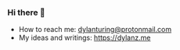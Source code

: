 ### Hi there 👋

<!--
**Schroedingersdoraemon/Schroedingersdoraemon** is a ✨ _special_ ✨ repository because its `README.md` (this file) appears on your GitHub profile.

Here are some ideas to get you started:
-->
- How to reach me: dylanturing@protonmail.com
- My ideas and writings: https://dylanz.me
